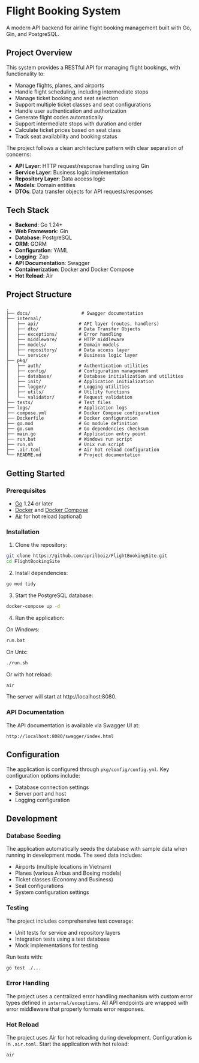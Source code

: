 # Flight Booking System

A modern API backend for airline flight booking management built with Go, Gin, and PostgreSQL.

## Project Overview

This system provides a RESTful API for managing flight bookings, with functionality to:

- Manage flights, planes, and airports
- Handle flight scheduling, including intermediate stops
- Manage ticket booking and seat selection
- Support multiple ticket classes and seat configurations
- Handle user authentication and authorization
- Generate flight codes automatically
- Support intermediate stops with duration and order
- Calculate ticket prices based on seat class
- Track seat availability and booking status

The project follows a clean architecture pattern with clear separation of concerns:

- **API Layer**: HTTP request/response handling using Gin
- **Service Layer**: Business logic implementation
- **Repository Layer**: Data access logic
- **Models**: Domain entities
- **DTOs**: Data transfer objects for API requests/responses

## Tech Stack

- **Backend**: Go 1.24+
- **Web Framework**: Gin
- **Database**: PostgreSQL
- **ORM**: GORM
- **Configuration**: YAML
- **Logging**: Zap
- **API Documentation**: Swagger
- **Containerization**: Docker and Docker Compose
- **Hot Reload**: Air

## Project Structure

```
.
├── docs/                   # Swagger documentation
├── internal/
│   ├── api/               # API layer (routes, handlers)
│   ├── dto/               # Data Transfer Objects
│   ├── exceptions/        # Error handling
│   ├── middleware/        # HTTP middleware
│   ├── models/            # Domain models
│   ├── repository/        # Data access layer
│   └── service/           # Business logic layer
├── pkg/
│   ├── auth/              # Authentication utilities
│   ├── config/            # Configuration management
│   ├── database/          # Database initialization and utilities
│   ├── init/              # Application initialization
│   ├── logger/            # Logging utilities
│   ├── utils/             # Utility functions
│   └── validator/         # Request validation
├── tests/                 # Test files
├── logs/                  # Application logs
├── compose.yml            # Docker Compose configuration
├── Dockerfile             # Docker configuration
├── go.mod                 # Go module definition
├── go.sum                 # Go dependencies checksum
├── main.go                # Application entry point
├── run.bat                # Windows run script
├── run.sh                 # Unix run script
├── .air.toml              # Air hot reload configuration
└── README.md              # Project documentation
```

## Getting Started

### Prerequisites

- [Go](https://golang.org/dl/) 1.24 or later
- [Docker](https://docs.docker.com/get-docker/) and [Docker Compose](https://docs.docker.com/compose/install/)
- [Air](https://github.com/cosmtrek/air) for hot reload (optional)

### Installation

1. Clone the repository:

```bash
git clone https://github.com/aprilboiz/FlightBookingSite.git
cd FlightBookingSite
```

2. Install dependencies:

```bash
go mod tidy
```

3. Start the PostgreSQL database:

```bash
docker-compose up -d
```

4. Run the application:

On Windows:
```bash
run.bat
```

On Unix:
```bash
./run.sh
```

Or with hot reload:
```bash
air
```

The server will start at http://localhost:8080.

### API Documentation

The API documentation is available via Swagger UI at:

```
http://localhost:8080/swagger/index.html
```

## Configuration

The application is configured through `pkg/config/config.yml`. Key configuration options include:

- Database connection settings
- Server port and host
- Logging configuration

## Development

### Database Seeding

The application automatically seeds the database with sample data when running in development mode. The seed data includes:

- Airports (multiple locations in Vietnam)
- Planes (various Airbus and Boeing models)
- Ticket classes (Economy and Business)
- Seat configurations
- System configuration settings

### Testing

The project includes comprehensive test coverage:

- Unit tests for service and repository layers
- Integration tests using a test database
- Mock implementations for testing

Run tests with:
```bash
go test ./...
```

### Error Handling

The project uses a centralized error handling mechanism with custom error types defined in `internal/exceptions`. All API endpoints are wrapped with error middleware that properly formats error responses.

### Hot Reload

The project uses Air for hot reloading during development. Configuration is in `.air.toml`. Start the application with hot reload:

```bash
air
```

